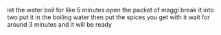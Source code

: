 let the water boil for like 5 minutes open the packet of maggi break it into two put it in the boiling water then put the spices you get with it wait for around 3 minutes and it will be ready 